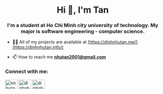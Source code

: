 <h1 align="center">Hi 👋, I'm Tan</h1>
<h3 align="center">I'm a student at Ho Chi Minh city university of technology. My major is software engineering - computer science.</h3>

<!-- <p align="left"> <img src="https://komarev.com/ghpvc/?username=nnhutan&label=Profile%20views&color=0e75b6&style=flat" alt="nnhutan" /> </p>

<p align="left"> <a href="https://github.com/ryo-ma/github-profile-trophy"><img src="https://github-profile-trophy.vercel.app/?username=nnhutan" alt="nnhutan" /></a> </p>

<p align="left"> <a href="https://twitter.com/nnhutan" target="blank"><img src="https://img.shields.io/twitter/follow/nnhutan?logo=twitter&style=for-the-badge" alt="nnhutan" /></a> </p> -->

- 👨‍💻 All of my projects are available at
  [https://dinhnhutan.me/](https://dinhnhutan.info/)

- 📫 How to reach me **nhutan2001@gmail.com**

<h3 align="left">Connect with me:</h3>
<p align="left">
<a href="https://twitter.com/nnhutan" target="blank"><img align="center" src="https://raw.githubusercontent.com/rahuldkjain/github-profile-readme-generator/master/src/images/icons/Social/twitter.svg" alt="nnhutan" height="30" width="40" /></a>
<a href="https://fb.com/dinhnhutan" target="blank"><img align="center" src="https://raw.githubusercontent.com/rahuldkjain/github-profile-readme-generator/master/src/images/icons/Social/facebook.svg" alt="dinhnhutan" height="30" width="40" /></a>
<a href="https://instagram.com/dinhnhutan" target="blank"><img align="center" src="https://raw.githubusercontent.com/rahuldkjain/github-profile-readme-generator/master/src/images/icons/Social/instagram.svg" alt="dinhnhutan" height="30" width="40" /></a>
</p>
